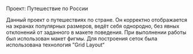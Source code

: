 Проект: Путешествие по России

Данный проект о путешествиях по стране. Он корректно отображается на экранах популярных размеров, ведёт себя однородно, без явных отклонений от заданного в макете поведения.
При выполнении работы был использован макет фигмы.
Для построения сеток была использована технология ”Grid Layout“
